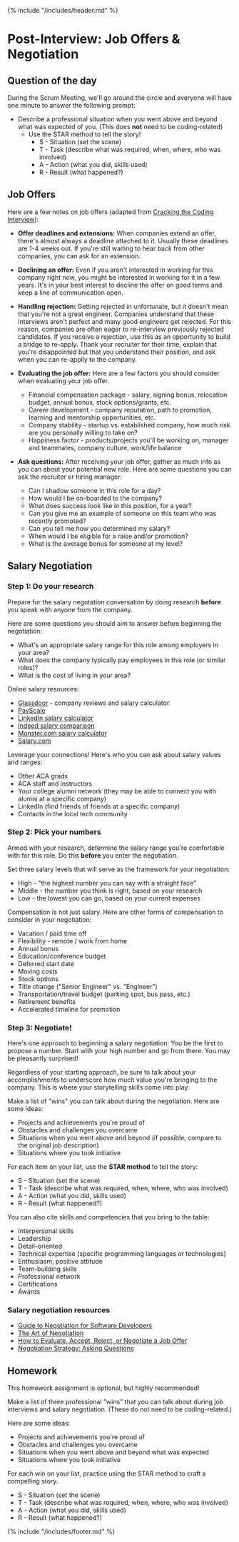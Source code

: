 {% include "/includes/header.md" %}

# Post-Interview: Job Offers & Negotiation

## Question of the day

During the Scrum Meeting, we'll go around the circle and everyone will have one minute to answer the following prompt:

* Describe a professional situation when you went above and beyond what was expected of you. (This does **not** need to be coding-related)
  * Use the STAR method to tell the story!
    * S - Situation (set the scene)
    * T - Task (describe what was required, when, where, who was involved)
    * A - Action (what you did, skills used)
    * R - Result (what happened?)
    
## Job Offers

Here are a few notes on job offers (adapted from [Cracking the Coding Interview](http://www.crackingthecodinginterview.com/)):

* **Offer deadlines and extensions:** When companies extend an offer, there's almost always a deadline attached to it. Usually these deadlines are 1-4 weeks out. If you're still waiting to hear back from other companies, you can ask for an extension.

* **Declining an offer:** Even if you aren't interested in working for this company right now, you might be interested in working for it in a few years. It's in your best interest to decline the offer on good terms and keep a line of communication open.

* **Handling rejection:** Getting rejected in unfortunate, but it doesn't mean that you're not a great engineer. Companies understand that these interviews aren't perfect and many good engineers get rejected. For this reason, companies are often eager to re-interview previously rejected candidates. If you receive a rejection, use this as an opportunity to build a bridge to re-apply. Thank your recruiter for their time, explain that you're disappointed but that you understand their position, and ask when you can re-applly to the company.

* **Evaluating the job offer:** Here are a few factors you should consider when evaluating your job offer.
  * Financial compensation package - salary, signing bonus, relocation budget, annual bonus, stock options/grants, etc.
  * Career development - company reputation, path to promotion, learning and mentorship opportunities, etc.
  * Company stability - startup vs. established company, how much risk are you personally willing to take on?
  * Happiness factor - products/projects you'll be working on, manager and teammates, company culture, work/life balance
  
* **Ask questions:** After receiving your job offer, gather as much info as you can about your potential new role. Here are some questions you can ask the recruiter or hiring manager:
  * Can I shadow someone in this role for a day?
  * How would I be on-boarded to the company?
  * What does success look like in this position, for a year?
  * Can you give me an example of someone on this team who was recently promoted?
  * Can you tell me how you determined my salary?
  * When would I be eligible for a raise and/or promotion?
  * What is the average bonus for someone at my level?

## Salary Negotiation

### Step 1: Do your research

Prepare for the salary negotation conversation by doing research **before** you speak with anyone from the company.

Here are some questions you should aim to answer before beginning the negotiation:
* What's an appropriate salary range for this role among employers in your area?
* What does the company typically pay employees in this role (or similar roles)?
* What is the cost of living in your area?

Online salary resources:

* [Glassdoor](https://www.glassdoor.com) - company reviews and salary calculator
* [PayScale](https://www.payscale.com/)
* [LinkedIn salary calculator](https://www.linkedin.com/salary/)
* [Indeed salary comparison](https://www.indeed.com/salaries)
* [Monster.com salary calculator](https://www.monster.com/salary/)
* [Salary.com](https://www.salary.com/)

Leverage your connections! Here's who you can ask about salary values and ranges:

* Other ACA grads
* ACA staff and instructors
* Your college alumni network (they may be able to connect you with alumni at a specific company)
* LinkedIn (find friends of friends at a specific company)
* Contacts in the local tech community

### Step 2: Pick your numbers

Armed with your research, determine the salary range you're comfortable with for this role. Do this **before** you enter the negotiation.

Set three salary levels that will serve as the framework for your negotiation:
* High - "the highest number you can say with a straight face"
* Middle - the number you think is right, based on your research
* Low - the lowest you can go, based on your current expenses

Compensation is not just salary. Here are other forms of compensation to consider in your negotiation:
* Vacation / paid time off
* Flexibility - remote / work from home
* Annual bonus
* Education/conference budget
* Deferred start date
* Moving costs
* Stock options
* Title change ("Senior Engineer" vs. "Engineer")
* Transportation/travel budget (parking spot, bus pass, etc.)
* Retirement benefits
* Accelerated timeline for promotion

### Step 3: Negotiate!

Here's one approach to beginning a salary negotiation:
You be the first to propose a number. Start with your high number and go from there. You may be pleasantly surprised!

Regardless of your starting approach, be sure to talk about your accomplishments to underscore how much value you're bringing to the company. This is where your storytelling skills come into play.

Make a list of "wins" you can talk about during the negotiation. Here are some ideas:
* Projects and achievements you're proud of
* Obstacles and challenges you overcame
* Situations when you went above and beyond (if possible, compare to the original job description)
* Situations where you took initiative

For each item on your list, use the **STAR method** to tell the story:
* S - Situation (set the scene)
* T - Task (describe what was required, when, where, who was involved)
* A - Action (what you did, skills used)
* R - Result (what happened?)

You can also cite skills and competencies that you bring to the table:
* Interpersonal skills
* Leadership
* Detail-oriented
* Technical expertise (specific programming languages or technologies)
* Enthusiasm, positive attitude
* Team-building skills
* Professional network
* Certifications
* Awards

### Salary negotiation resources

* [Guide to Negotiation for Software Developers](https://simpleprogrammer.com/salary-negotiation-software-developers/)
* [The Art of Negotiation](https://www.helpscout.com/blog/how-to-negotiate/)
* [How to Evaluate, Accept, Reject, or Negotiate a Job Offer](https://hbr.org/2017/04/how-to-evaluate-accept-reject-or-negotiate-a-job-offer)
* [Negotiation Strategy: Asking Questions](https://women2.com/2017/09/21/want-to-win-your-next-negotiation-ask-a-simple-question/) 

## Homework

This homework assignment is optional, but highly recommended!

Make a list of three professional "wins" that you can talk about during job interviews and salary negotiation. (These do not need to be coding-related.)

Here are some ideas:
* Projects and achievements you're proud of
* Obstacles and challenges you overcame
* Situations when you went above and beyond what was expected
* Situations where you took initiative

For each win on your list, practice using the STAR method to craft a compelling story.
* S - Situation (set the scene)
* T - Task (describe what was required, when, where, who was involved)
* A - Action (what you did, skills used)
* R - Result (what happened?)

{% include "/includes/footer.md" %}

